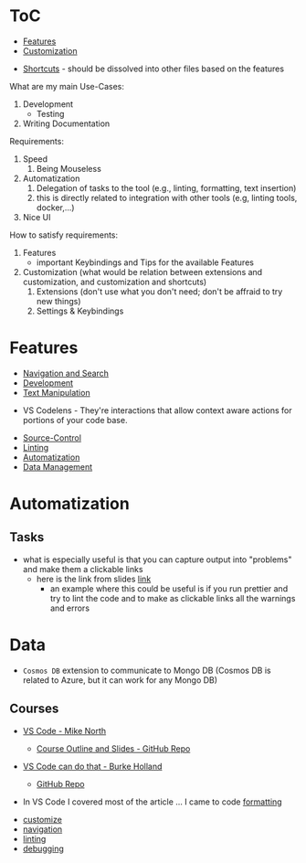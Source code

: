 # ToC
* [Features](#features)
* [Customization](customize.md)
- [Shortcuts](./shortcuts.md) - should be dissolved into other files based on the features

What are my main Use-Cases:
1. Development
   * Testing
2. Writing Documentation

Requirements:
1. Speed
   1. Being Mouseless
2. Automatization
   1. Delegation of tasks to the tool (e.g., linting, formatting, text insertion)
   2. this is directly related to integration with other tools (e.g, linting tools, docker,...)
3. Nice UI

How to satisfy requirements:
1. Features
   - important Keybindings and Tips for the available Features
2. Customization (what would be relation between extensions and customization, and customization and shortcuts)
   1. Extensions (don't use what you don't need; don't be affraid to try new things)
   2. Settings & Keybindings

# Features
* [Navigation and Search](1_navigation_and_search.md)
* [Development](2_development.md)
* [Text Manipulation](3_text-manipulation.md)
- VS Codelens - They're interactions that allow context aware actions for portions of your code base.
* [Source-Control](4_source_control.md)
* [Linting](linting.md)
* [Automatization](#automatization)
* [Data Management](#data)

# Automatization
## Tasks
- what is especially useful is that you can capture output into "problems" and make them a clickable links
  - here is the link from slides [link](https://github.com/mike-works/vscode-fundamentals/blob/master/docs/2_customizing/tasks.md)
    - an example where this could be useful is if you run prettier and try to lint the code and to make as clickable links all the warnings and errors

# Data
- `Cosmos DB` extension to communicate to Mongo DB (Cosmos DB is related to Azure, but it can work for any Mongo DB)

## Courses
* [VS Code - Mike North](https://frontendmasters.com/courses/visual-studio-code/)
  - [Course Outline and Slides - GitHub Repo](https://github.com/mike-works/vscode-fundamentals)
* [VS Code can do that - Burke Holland](https://frontendmasters.com/courses/customize-vs-code/)
  - [GitHub Repo](https://github.com/burkeholland/workshop-vs-code-can-do-that)

* In VS Code I covered most of the article … I came to code [formatting](https://github.com/microsoft/vscode-tips-and-tricks#code-formatting)
- [customize](./code/customize.md)
- [navigation](./code/1_navigation.md)
- [linting](./code/linting.md.md)
- [debugging](#debugging)
